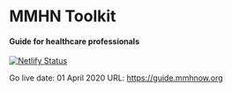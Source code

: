 # MMHN Toolkit
#### Guide for healthcare professionals ####

[![Netlify Status](https://api.netlify.com/api/v1/badges/f295ae16-c2b6-46be-afaf-8cb10857f44e/deploy-status)](https://app.netlify.com/sites/mmhntoolkit/deploys)

Go live date: 01 April 2020
URL: https://guide.mmhnow.org
